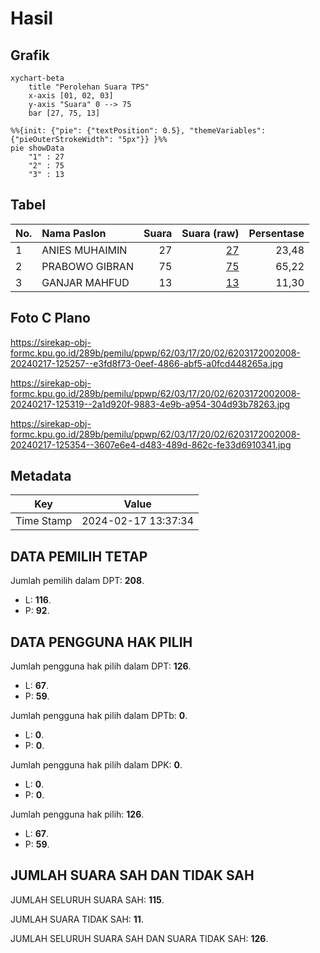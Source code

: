 # Hasil

## Grafik

```mermaid
xychart-beta
    title "Perolehan Suara TPS"
    x-axis [01, 02, 03]
    y-axis "Suara" 0 --> 75
    bar [27, 75, 13]
```

```mermaid
%%{init: {"pie": {"textPosition": 0.5}, "themeVariables": {"pieOuterStrokeWidth": "5px"}} }%%
pie showData
    "1" : 27
    "2" : 75
    "3" : 13
```

## Tabel

| No. | Nama Paslon    | Suara | Suara (raw) | Persentase |
|:--- |:-------------- | -----:| -----------:| ----------:|
| 1   | ANIES MUHAIMIN | 27    | [27][p-1]   | 23,48      |
| 2   | PRABOWO GIBRAN | 75    | [75][p-2]   | 65,22      |
| 3   | GANJAR MAHFUD  | 13    | [13][p-3]   | 11,30      |


[p-1]: https://github.com/gigit-pemilu/pemilu-2024-62-kalimantan-tengah/blob/main/pilpres/hitung-suara/sub/62-kalimantan-tengah/sub/03-kapuas/sub/17-bataguh/sub/2002-pulau-mambulau/sub/008-tps/sub/paslon-1.txt
[p-2]: https://github.com/gigit-pemilu/pemilu-2024-62-kalimantan-tengah/blob/main/pilpres/hitung-suara/sub/62-kalimantan-tengah/sub/03-kapuas/sub/17-bataguh/sub/2002-pulau-mambulau/sub/008-tps/sub/paslon-2.txt
[p-3]: https://github.com/gigit-pemilu/pemilu-2024-62-kalimantan-tengah/blob/main/pilpres/hitung-suara/sub/62-kalimantan-tengah/sub/03-kapuas/sub/17-bataguh/sub/2002-pulau-mambulau/sub/008-tps/sub/paslon-3.txt

## Foto C Plano

https://sirekap-obj-formc.kpu.go.id/289b/pemilu/ppwp/62/03/17/20/02/6203172002008-20240217-125257--e3fd8f73-0eef-4866-abf5-a0fcd448265a.jpg

https://sirekap-obj-formc.kpu.go.id/289b/pemilu/ppwp/62/03/17/20/02/6203172002008-20240217-125319--2a1d920f-9883-4e9b-a954-304d93b78263.jpg

https://sirekap-obj-formc.kpu.go.id/289b/pemilu/ppwp/62/03/17/20/02/6203172002008-20240217-125354--3607e6e4-d483-489d-862c-fe33d6910341.jpg


## Metadata

| Key        | Value               |
| ---------- | ------------------- |
| Time Stamp | 2024-02-17 13:37:34 |


## DATA PEMILIH TETAP

Jumlah pemilih dalam DPT: **208**.
 * L: **116**.
 * P: **92**.

## DATA PENGGUNA HAK PILIH

Jumlah pengguna hak pilih dalam DPT: **126**.
 * L: **67**.
 * P: **59**.

Jumlah pengguna hak pilih dalam DPTb: **0**.
 * L: **0**.
 * P: **0**.

Jumlah pengguna hak pilih dalam DPK: **0**.
 * L: **0**.
 * P: **0**.

Jumlah pengguna hak pilih: **126**.
 * L: **67**.
 * P: **59**.

## JUMLAH SUARA SAH DAN TIDAK SAH

JUMLAH SELURUH SUARA SAH: **115**.

JUMLAH SUARA TIDAK SAH: **11**.

JUMLAH SELURUH SUARA SAH DAN SUARA TIDAK SAH: **126**.


